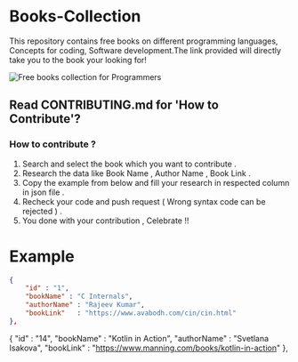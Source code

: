 # Books-Collection

This repository contains free books on different programming languages, Concepts for coding, Software development.The link provided will directly take you to the book your looking for!

![Free books collection for Programmers](https://user-images.githubusercontent.com/110158865/192154523-abb62827-893d-4577-a6a5-7508b25f8082.png)

## Read CONTRIBUTING.md for 'How to Contribute'?

### How to contribute ?

1. Search and select the book which you want to contribute .
2. Research the data like Book Name , Author Name , Book Link .
3. Copy the example from below and fill your research in respected column in json file .
4. Recheck your code and push request ( Wrong syntax code can be rejected ) .
5. You done with your contribution , Celebrate !!

# Example

```json
{
    "id" : "1",
    "bookName" : "C Internals",
    "authorName" : "Rajeev Kumar",
    "bookLink"   : "https://www.avabodh.com/cin/cin.html"
},
```
{
    "id" : "14",
    "bookName" : "Kotlin in Action",
    "authorName" : "Svetlana Isakova",
    "bookLink"   : "https://www.manning.com/books/kotlin-in-action"
},

